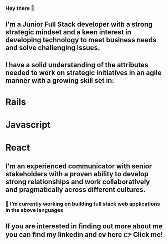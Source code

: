 ### Hey there  👋

## I'm a Junior Full Stack developer with a strong strategic mindset and a keen interest in developing technology to meet business needs and solve challenging issues. 

## I have a solid understanding of the attributes needed to work on strategic initiatives in an agile manner with a growing skill set in: 

# Rails
# Javascript
# React 

## I'm an experienced communicator with senior stakeholders with a proven ability to develop strong relationships and work collaboratively and pragmatically across different cultures. 

###  🔭 I’m currently working on building full stack web applications in the above languages

## If you are interested in finding out more about me you can find my linkedin and cv here 👉 Click me!
<!--
**dgraham09/dgraham09** is a ✨ _special_ ✨ repository because its `README.md` (this file) appears on your GitHub profile.

Here are some ideas to get you started:

- 🔭 I’m currently working on ...
- 🌱 I’m currently learning ...
- 👯 I’m looking to collaborate on ...
- 🤔 I’m looking for help with ...
- 💬 Ask me about ...
- 📫 How to reach me: ...
- 😄 Pronouns: ...
- ⚡ Fun fact: ...
-->
